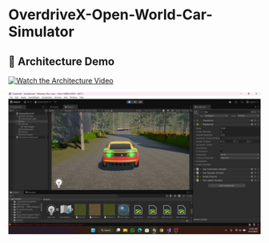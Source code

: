 # OverdriveX-Open-World-Car-Simulator


## 🎥 Architecture Demo

[![Watch the Architecture Video](https://i.imgur.com/3ZQ3Z8K.png)](https://drive.google.com/file/d/1i2mylZPkNS0xfHZFPDXBwGHpNaXTu-xR/view?usp=drive_link)



[![Watch Demo](thumbnail.png)](https://github.com/Jatin-Kesnani/OverdriveX-Open-World-Car-Simulator/blob/main/Project%20Demo.mp4?raw=true)

